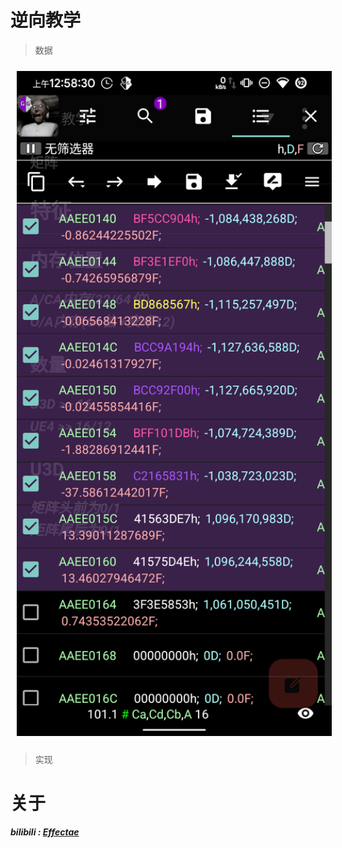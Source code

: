 # 逆向教学
> 数据

<div align="center">
  <img src="./PNG/juz1.png" width="750"  style="margin: 10px;"/>
</div>

> 实现
#   关于
***bilibili : [Effectae](https://space.bilibili.com/2064476451)***